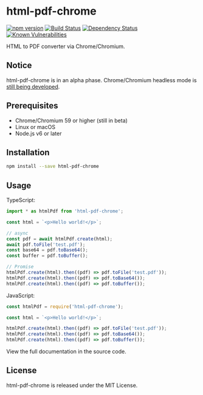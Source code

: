 # html-pdf-chrome

[![npm version](https://badge.fury.io/js/html-pdf-chrome.svg)](https://badge.fury.io/js/html-pdf-chrome)
[![Build Status](https://travis-ci.org/westy92/html-pdf-chrome.svg)](https://travis-ci.org/westy92/html-pdf-chrome/)
[![Dependency Status](https://david-dm.org/westy92/html-pdf-chrome.svg)](https://david-dm.org/westy92/html-pdf-chrome)
[![Known Vulnerabilities](https://snyk.io/test/github/westy92/html-pdf-chrome/badge.svg)](https://snyk.io/test/github/westy92/html-pdf-chrome)


HTML to PDF converter via Chrome/Chromium.

## Notice
html-pdf-chrome is in an alpha phase.  Chrome/Chromium headless mode is [still being developed](https://bugs.chromium.org/p/chromium/issues/list?can=2&q=label:Proj-Headless).

## Prerequisites
* Chrome/Chromium 59 or higher (still in beta)
* Linux or macOS
* Node.js v6 or later

## Installation
```bash
npm install --save html-pdf-chrome
```

## Usage

TypeScript:
```ts
import * as htmlPdf from 'html-pdf-chrome';

const html = `<p>Hello world!</p>`;

// async
const pdf = await htmlPdf.create(html);
await pdf.toFile('test.pdf');
const base64 = pdf.toBase64();
const buffer = pdf.toBuffer();

// Promise
htmlPdf.create(html).then((pdf) => pdf.toFile('test.pdf'));
htmlPdf.create(html).then((pdf) => pdf.toBase64());
htmlPdf.create(html).then((pdf) => pdf.toBuffer());
```

JavaScript:
```js
const htmlPdf = require('html-pdf-chrome');

const html = `<p>Hello world!</p>`;

htmlPdf.create(html).then((pdf) => pdf.toFile('test.pdf'));
htmlPdf.create(html).then((pdf) => pdf.toBase64());
htmlPdf.create(html).then((pdf) => pdf.toBuffer());
```

View the full documentation in the source code.

## License
html-pdf-chrome is released under the MIT License.
